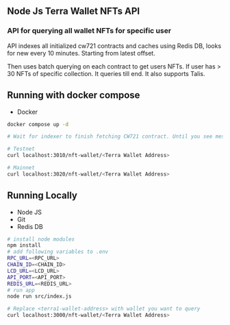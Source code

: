 ## Node Js Terra Wallet NFTs API

### API for querying all wallet NFTs for specific user
API indexes all initialized cw721 contracts and caches using Redis DB, looks for new every 10 minutes. Starting from latest offset. 

Then uses batch querying on each contract to get users NFTs. If user has > 30 NFTs of specific collection. It queries till end.
It also supports Talis.

## Running with docker compose
* Docker

```bash
docker compose up -d

# Wait for indexer to finish fetching CW721 contract. Until you see message. Ending here for both services

# Testnet
curl localhost:3010/nft-wallet/<Terra Wallet Address>

# Mainnet
curl localhost:3020/nft-wallet/<Terra Wallet Address>

```

## Running Locally

* Node JS
* Git
* Redis DB

```bash
# install node modules
npm install
# add following variables to .env
RPC_URL=<RPC_URL>
CHAIN_ID=<CHAIN_ID>
LCD_URL=<LCD_URL>
API_PORT=<API_PORT>
REDIS_URL=<REDIS_URL>
# run app
node run src/index.js

# Replace <terra1-wallet-address> with wallet you want to query
curl localhost:3000/nft-wallet/<Terra Wallet Address>
```